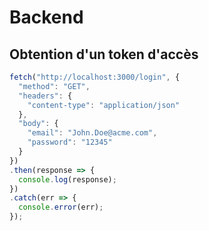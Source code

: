 # Backend

## Obtention d'un token d'accès

```js
fetch("http://localhost:3000/login", {
  "method": "GET",
  "headers": {
    "content-type": "application/json"
  },
  "body": {
    "email": "John.Doe@acme.com",
    "password": "12345"
  }
})
.then(response => {
  console.log(response);
})
.catch(err => {
  console.error(err);
});
```